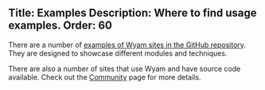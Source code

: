 Title: Examples
Description: Where to find usage examples.
Order: 60
---
There are a number of [examples of Wyam sites in the GitHub repository](https://github.com/Wyamio/Wyam/tree/master/examples). They are designed to showcase different modules and techniques.

There are also a number of sites that use Wyam and have source code available. Check out the [Community](/community) page for more details.
